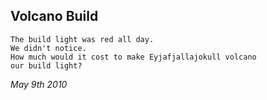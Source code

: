 ## Volcano Build

    The build light was red all day.
    We didn't notice.
    How much would it cost to make Eyjafjallajokull volcano
    our build light?

*May 9th 2010*